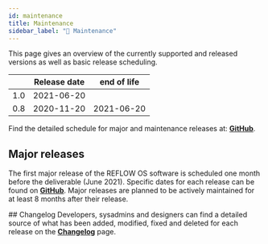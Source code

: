 ```yaml
---
id: maintenance
title: Maintenance
sidebar_label: "🌱 Maintenance"
---
```


This page gives an overview of the currently supported and released versions as well as basic release scheduling.

|  | Release date | end of life |
|--|--|--|
| 1.0 | 2021-06-20| |
| 0.8| 2020-11-20| 2021-06-20 |

Find the detailed schedule for major and maintenance releases at: **[GitHub](https://github.com/dyne/zenpub)**.

## Major releases
The first major release of the REFLOW OS software is scheduled one month before the deliverable (June 2021). Specific dates for each release can be found on **[GitHub](https://github.com/dyne/zenpub)**.
Major releases are planned to be actively maintained for at least 8 months after their release.

## Changelog
Developers, sysadmins and designers can find a detailed source of what has been added, modified, fixed and deleted for each release on the **[Changelog](/docs/changelog)** page.
